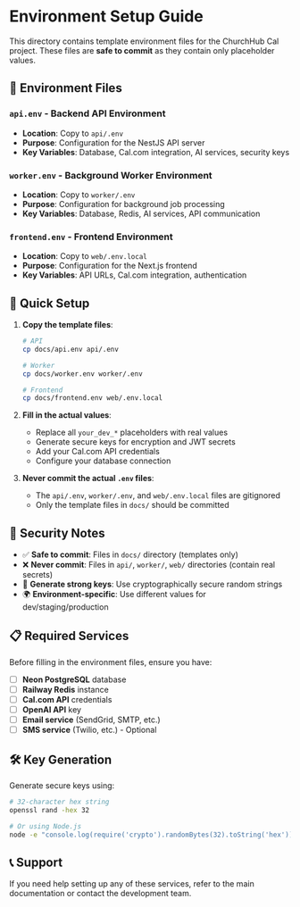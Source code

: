 # Environment Setup Guide

This directory contains template environment files for the ChurchHub Cal project. These files are **safe to commit** as they contain only placeholder values.

## 📁 Environment Files

### `api.env` - Backend API Environment
- **Location**: Copy to `api/.env`
- **Purpose**: Configuration for the NestJS API server
- **Key Variables**: Database, Cal.com integration, AI services, security keys

### `worker.env` - Background Worker Environment  
- **Location**: Copy to `worker/.env`
- **Purpose**: Configuration for background job processing
- **Key Variables**: Database, Redis, AI services, API communication

### `frontend.env` - Frontend Environment
- **Location**: Copy to `web/.env.local`
- **Purpose**: Configuration for the Next.js frontend
- **Key Variables**: API URLs, Cal.com integration, authentication

## 🚀 Quick Setup

1. **Copy the template files**:
   ```bash
   # API
   cp docs/api.env api/.env
   
   # Worker  
   cp docs/worker.env worker/.env
   
   # Frontend
   cp docs/frontend.env web/.env.local
   ```

2. **Fill in the actual values**:
   - Replace all `your_dev_*` placeholders with real values
   - Generate secure keys for encryption and JWT secrets
   - Add your Cal.com API credentials
   - Configure your database connection

3. **Never commit the actual `.env` files**:
   - The `api/.env`, `worker/.env`, and `web/.env.local` files are gitignored
   - Only the template files in `docs/` should be committed

## 🔐 Security Notes

- ✅ **Safe to commit**: Files in `docs/` directory (templates only)
- ❌ **Never commit**: Files in `api/`, `worker/`, `web/` directories (contain real secrets)
- 🔑 **Generate strong keys**: Use cryptographically secure random strings
- 🌍 **Environment-specific**: Use different values for dev/staging/production

## 📋 Required Services

Before filling in the environment files, ensure you have:

- [ ] **Neon PostgreSQL** database
- [ ] **Railway Redis** instance  
- [ ] **Cal.com API** credentials
- [ ] **OpenAI API** key
- [ ] **Email service** (SendGrid, SMTP, etc.)
- [ ] **SMS service** (Twilio, etc.) - Optional

## 🛠️ Key Generation

Generate secure keys using:
```bash
# 32-character hex string
openssl rand -hex 32

# Or using Node.js
node -e "console.log(require('crypto').randomBytes(32).toString('hex'))"
```

## 📞 Support

If you need help setting up any of these services, refer to the main documentation or contact the development team.
